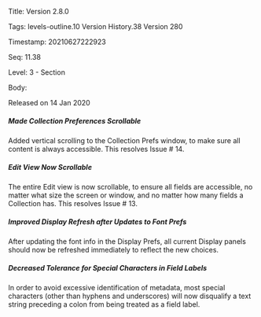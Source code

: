 Title:  Version 2.8.0

Tags:   levels-outline.10 Version History.38 Version 280

Timestamp: 20210627222923

Seq:    11.38

Level:  3 - Section

Body: 

Released on 14 Jan 2020
 
##### Made Collection Preferences Scrollable

Added vertical scrolling to the Collection Prefs window, to make sure all content is always accessible. This resolves Issue # 14. 

 
##### Edit View Now Scrollable

The entire Edit view is now scrollable, to ensure all fields are accessible, no matter what size the screen or window, and no matter how many fields a Collection has. This resolves Issue # 13. 

 
##### Improved Display Refresh after Updates to Font Prefs

After updating the font info in the Display Prefs, all current Display panels should now be refreshed immediately to reflect the new choices. 

 
##### Decreased Tolerance for Special Characters in Field Labels

In order to avoid excessive identification of metadata, most special characters (other than hyphens and underscores) will now disqualify a text string preceding a colon from being treated as a field label.
